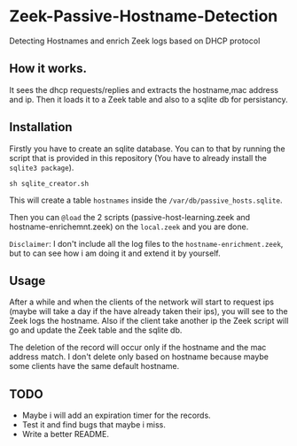 # Zeek-Passive-Hostname-Detection
Detecting Hostnames and enrich Zeek logs based on DHCP protocol 

## How it works.

It sees the dhcp requests/replies and extracts the hostname,mac address and ip.
Then it loads it to a Zeek table and also to a sqlite db for persistancy.

## Installation

Firstly you have to create an sqlite database.
You can to that by running the script that is provided in this repository (You have to already install the `sqlite3 package`).

```
sh sqlite_creator.sh
```
This will create a table `hostnames` inside the `/var/db/passive_hosts.sqlite`.

Then you can `@load` the 2 scripts (passive-host-learning.zeek and hostname-enrichemnt.zeek) on the `local.zeek` and you are done. 

`Disclaimer`: I don't include all the log files to the `hostname-enrichment.zeek`, but to can see how i am doing it and extend it by yourself.

## Usage

After a while and when the clients of the network will start to request ips (maybe will take a day if the have already taken their ips), you 
will see to the Zeek logs the hostname. Also if the client take another ip the Zeek script will go and update the Zeek table and the sqlite db.

The deletion of the record will occur only if the hostname and the mac address match. I don't delete only based on hostname because maybe some clients have the same default hostname.

## TODO

- Maybe i will add an expiration timer for the records.
- Test it and find bugs that maybe i miss.
- Write a better README.
